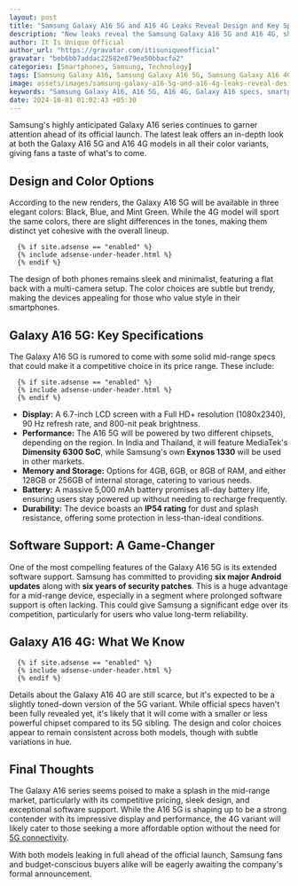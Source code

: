 ```yaml
---
layout: post
title: "Samsung Galaxy A16 5G and A16 4G Leaks Reveal Design and Key Specs in All Colors"
description: "New leaks reveal the Samsung Galaxy A16 5G and A16 4G, showcasing their design and key specifications in all available color variants."
author: It Is Unique Official
author_url: "https://gravatar.com/itisuniqueofficial"
gravatar: "beb6bb7addac22582e879ea50bbacfa2"
categories: [Smartphones, Samsung, Technology]
tags: [Samsung Galaxy A16, Samsung Galaxy A16 5G, Samsung Galaxy A16 4G, Leaks, Smartphone News]
image: assets/images/samsung-galaxy-a16-5g-and-a16-4g-leaks-reveal-design-and-key-specs-in-all-colors.jpg
keywords: "Samsung Galaxy A16, A16 5G, A16 4G, Galaxy A16 specs, smartphone leaks, Samsung smartphones, A16 color variants"
date: 2024-10-01 01:02:43 +05:30
---
```


Samsung's highly anticipated Galaxy A16 series continues to garner attention ahead of its official launch. The latest leak offers an in-depth look at both the Galaxy A16 5G and A16 4G models in all their color variants, giving fans a taste of what's to come.

## Design and Color Options

According to the new renders, the Galaxy A16 5G will be available in three elegant colors: Black, Blue, and Mint Green. While the 4G model will sport the same colors, there are slight differences in the tones, making them distinct yet cohesive with the overall lineup.

<!-- Adsense if enabled -->
      {% if site.adsense == "enabled" %}
      {% include adsense-under-header.html %}
      {% endif %}

The design of both phones remains sleek and minimalist, featuring a flat back with a multi-camera setup. The color choices are subtle but trendy, making the devices appealing for those who value style in their smartphones.

## Galaxy A16 5G: Key Specifications

The Galaxy A16 5G is rumored to come with some solid mid-range specs that could make it a competitive choice in its price range. These include:

<!-- Adsense if enabled -->
      {% if site.adsense == "enabled" %}
      {% include adsense-under-header.html %}
      {% endif %}

- **Display:** A 6.7-inch LCD screen with a Full HD+ resolution (1080x2340), 90 Hz refresh rate, and 800-nit peak brightness.
- **Performance:** The A16 5G will be powered by two different chipsets, depending on the region. In India and Thailand, it will feature MediaTek's **Dimensity 6300 SoC**, while Samsung's own **Exynos 1330** will be used in other markets.
- **Memory and Storage:** Options for 4GB, 6GB, or 8GB of RAM, and either 128GB or 256GB of internal storage, catering to various needs.
- **Battery:** A massive 5,000 mAh battery promises all-day battery life, ensuring users stay powered up without needing to recharge frequently.
- **Durability:** The device boasts an **IP54 rating** for dust and splash resistance, offering some protection in less-than-ideal conditions.

## Software Support: A Game-Changer

One of the most compelling features of the Galaxy A16 5G is its extended software support. Samsung has committed to providing **six major Android updates** along with **six years of security patches**. This is a huge advantage for a mid-range device, especially in a segment where prolonged software support is often lacking. This could give Samsung a significant edge over its competition, particularly for users who value long-term reliability.

## Galaxy A16 4G: What We Know

<!-- Adsense if enabled -->
      {% if site.adsense == "enabled" %}
      {% include adsense-under-header.html %}
      {% endif %}

Details about the Galaxy A16 4G are still scarce, but it's expected to be a slightly toned-down version of the 5G variant. While official specs haven't been fully revealed yet, it's likely that it will come with a smaller or less powerful chipset compared to its 5G sibling. The design and color choices appear to remain consistent across both models, though with subtle variations in hue.

## Final Thoughts

The Galaxy A16 series seems poised to make a splash in the mid-range market, particularly with its competitive pricing, sleek design, and exceptional software support. While the A16 5G is shaping up to be a strong contender with its impressive display and performance, the 4G variant will likely cater to those seeking a more affordable option without the need for [5G connectivity](https://www.theblazetimes.in/top-samsung-5g-mobile-phones-in-india-for-2024/).

With both models leaking in full ahead of the official launch, Samsung fans and budget-conscious buyers alike will be eagerly awaiting the company's formal announcement.
